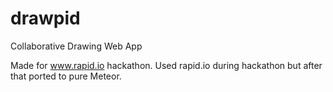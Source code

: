 # drawpid
Collaborative Drawing Web App

Made for www.rapid.io hackathon. Used rapid.io during hackathon but after that ported to pure Meteor.
